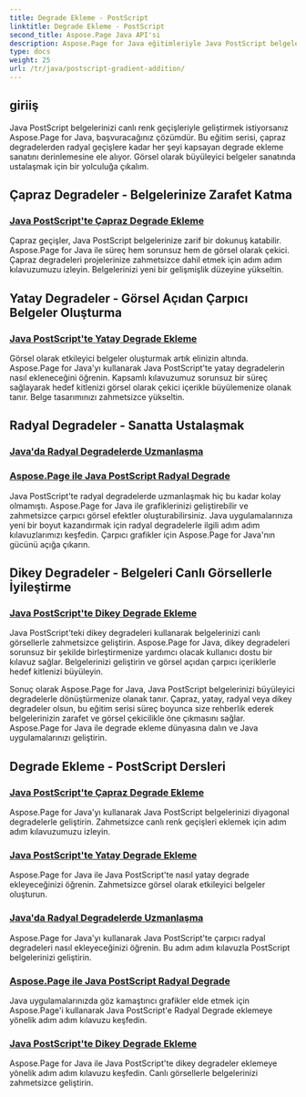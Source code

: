 ```yaml
---
title: Degrade Ekleme - PostScript
linktitle: Degrade Ekleme - PostScript
second_title: Aspose.Page Java API'si
description: Aspose.Page for Java eğitimleriyle Java PostScript belgelerinizi geliştirin. Çarpıcı çapraz, yatay, radyal ve dikey degradeleri zahmetsizce eklemeyi öğrenin.
type: docs
weight: 25
url: /tr/java/postscript-gradient-addition/
---
```

## giriiş

Java PostScript belgelerinizi canlı renk geçişleriyle geliştirmek istiyorsanız Aspose.Page for Java, başvuracağınız çözümdür. Bu eğitim serisi, çapraz degradelerden radyal geçişlere kadar her şeyi kapsayan degrade ekleme sanatını derinlemesine ele alıyor. Görsel olarak büyüleyici belgeler sanatında ustalaşmak için bir yolculuğa çıkalım.

## Çapraz Degradeler - Belgelerinize Zarafet Katma
### [Java PostScript'te Çapraz Degrade Ekleme](./diagonal/)

Çapraz geçişler, Java PostScript belgelerinize zarif bir dokunuş katabilir. Aspose.Page for Java ile süreç hem sorunsuz hem de görsel olarak çekici. Çapraz degradeleri projelerinize zahmetsizce dahil etmek için adım adım kılavuzumuzu izleyin. Belgelerinizi yeni bir gelişmişlik düzeyine yükseltin.

## Yatay Degradeler - Görsel Açıdan Çarpıcı Belgeler Oluşturma
### [Java PostScript'te Yatay Degrade Ekleme](./horizontal/)

Görsel olarak etkileyici belgeler oluşturmak artık elinizin altında. Aspose.Page for Java'yı kullanarak Java PostScript'te yatay degradelerin nasıl ekleneceğini öğrenin. Kapsamlı kılavuzumuz sorunsuz bir süreç sağlayarak hedef kitlenizi görsel olarak çekici içerikle büyülemenize olanak tanır. Belge tasarımınızı zahmetsizce yükseltin.

## Radyal Degradeler - Sanatta Ustalaşmak
### [Java'da Radyal Degradelerde Uzmanlaşma](./radial1/)
### [Aspose.Page ile Java PostScript Radyal Degrade](./radial2/)

Java PostScript'te radyal degradelerde uzmanlaşmak hiç bu kadar kolay olmamıştı. Aspose.Page for Java ile grafiklerinizi geliştirebilir ve zahmetsizce çarpıcı görsel efektler oluşturabilirsiniz. Java uygulamalarınıza yeni bir boyut kazandırmak için radyal degradelerle ilgili adım adım kılavuzlarımızı keşfedin. Çarpıcı grafikler için Aspose.Page for Java'nın gücünü açığa çıkarın.

## Dikey Degradeler - Belgeleri Canlı Görsellerle İyileştirme
### [Java PostScript'te Dikey Degrade Ekleme](./vertical/)

Java PostScript'teki dikey degradeleri kullanarak belgelerinizi canlı görsellerle zahmetsizce geliştirin. Aspose.Page for Java, dikey degradeleri sorunsuz bir şekilde birleştirmenize yardımcı olacak kullanıcı dostu bir kılavuz sağlar. Belgelerinizi geliştirin ve görsel açıdan çarpıcı içeriklerle hedef kitlenizi büyüleyin. 

Sonuç olarak Aspose.Page for Java, Java PostScript belgelerinizi büyüleyici degradelerle dönüştürmenize olanak tanır. Çapraz, yatay, radyal veya dikey degradeler olsun, bu eğitim serisi süreç boyunca size rehberlik ederek belgelerinizin zarafet ve görsel çekicilikle öne çıkmasını sağlar. Aspose.Page for Java ile degrade ekleme dünyasına dalın ve Java uygulamalarınızı geliştirin.
## Degrade Ekleme - PostScript Dersleri
### [Java PostScript'te Çapraz Degrade Ekleme](./diagonal/)
Aspose.Page for Java'yı kullanarak Java PostScript belgelerinizi diyagonal degradelerle geliştirin. Zahmetsizce canlı renk geçişleri eklemek için adım adım kılavuzumuzu izleyin.
### [Java PostScript'te Yatay Degrade Ekleme](./horizontal/)
Aspose.Page for Java ile Java PostScript'te nasıl yatay degrade ekleyeceğinizi öğrenin. Zahmetsizce görsel olarak etkileyici belgeler oluşturun.
### [Java'da Radyal Degradelerde Uzmanlaşma](./radial1/)
Aspose.Page for Java'yı kullanarak Java PostScript'te çarpıcı radyal degradeleri nasıl ekleyeceğinizi öğrenin. Bu adım adım kılavuzla PostScript belgelerinizi geliştirin.
### [Aspose.Page ile Java PostScript Radyal Degrade](./radial2/)
Java uygulamalarınızda göz kamaştırıcı grafikler elde etmek için Aspose.Page'i kullanarak Java PostScript'e Radyal Degrade eklemeye yönelik adım adım kılavuzu keşfedin.
### [Java PostScript'te Dikey Degrade Ekleme](./vertical/)
Aspose.Page for Java ile Java PostScript'te dikey degradeler eklemeye yönelik adım adım kılavuzu keşfedin. Canlı görsellerle belgelerinizi zahmetsizce geliştirin.